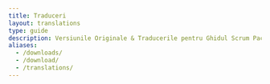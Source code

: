 ```yaml
---
title: Traduceri
layout: translations
type: guide
description: Versiunile Originale & Traducerile pentru Ghidul Scrum Pachetul Extins
aliases:
  - /downloads/
  - /download/
  - /translations/
---
```

